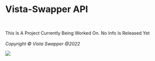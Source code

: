 # Vista-Swapper API
<br>

This Is A Project Currently Being Worked On. No Info Is Released Yet <br />
<br/>
*Copyright © Vista Swapper @2022*

<a href="https://www.google.com/"><img src="https://cdn.discordapp.com/attachments/846121669813862450/942930500186681425/1545264865_image.png"></a>

